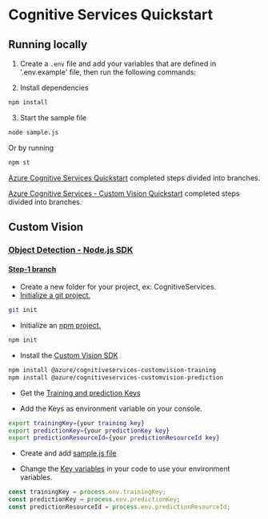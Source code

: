 # Cognitive Services Quickstart

## Running locally

1. Create a `.env` file and add your variables that are defined in '.env.example' file, then run the following commands:

2. Install dependencies

```bash
npm install
```

3. Start the sample file

```bash
node sample.js
```

Or by running

```bash
npm st
```

[Azure Cognitive Services Quickstart](https://docs.microsoft.com/azure/cognitive-services/?WT.mc_id=CognitiveServicesQuickstart-github-ayyonet) completed steps divided into branches.


[Azure Cognitive Services - Custom Vision Quickstart](https://docs.microsoft.com/azure/cognitive-services/custom-vision-service/?WT.mc_id=CognitiveServicesQuickstart-github-ayyonet) completed steps divided into branches.


## Custom Vision

### [Object Detection - Node.js SDK](https://docs.microsoft.com/azure/cognitive-services/Custom-Vision-Service/node-tutorial-object-detection?WT.mc_id=CognitiveServicesQuickstart-github-ayyonet)

 ####  [Step-1 branch](https://github.com/Yonet/CognitiveServicesQuickstart/tree/step-1)

 - Create a new folder for your project, ex: CognitiveServices.
 - [Initialize a git project.](https://help.github.com/en/articles/adding-an-existing-project-to-github-using-the-command-line)

 ```bash
 git init
 ```

 - Initialize an [npm project.](https://docs.npmjs.com/creating-a-package-json-file)

 ```bash
 npm init
 ```

 - Install the [Custom Vision SDK](https://docs.microsoft.com/azure/cognitive-services/Custom-Vision-Service/node-tutorial-object-detection?WT.mc_id=CognitiveServicesQuickstart-github-ayyonet#install-the-custom-vision-sdk)

 ```bash
npm install @azure/cognitiveservices-customvision-training
npm install @azure/cognitiveservices-customvision-prediction
 ```

- Get the [Training and prediction Keys](https://docs.microsoft.com/azure/cognitive-services/Custom-Vision-Service/node-tutorial-object-detection?WT.mc_id=CognitiveServicesQuickstart-github-ayyonet#get-the-training-and-prediction-keys)

- Add the Keys as environment variable on your console.

```bash
export trainingKey={your training key}
export predictionKey={your predictionKey key}
export predictionResourceId={your predictionResourceId key}
```

 - Create and add [sample.js file](https://docs.microsoft.com/azure/cognitive-services/Custom-Vision-Service/node-tutorial-object-detection?WT.mc_id=#add-the-code)

 - Change the [Key variables](https://github.com/Yonet/CognitiveServicesQuickstart/blob/d5d9fab5e40791e0752f4ecad8ec5a753d67d7b8/sample.js#L7) in your code to use your environment variables.

 ```js
const trainingKey = process.env.trainingKey;
const predictionKey = process.env.predictionKey;
const predictionResourceId = process.env.predictionResourceId;
 ```

